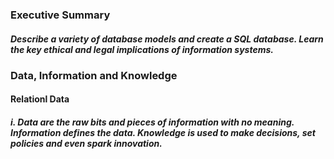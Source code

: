 ### Executive Summary

##### Describe a variety of database models and create a SQL database. Learn the key ethical and legal implications of information systems.

### Data, Information and Knowledge

#### Relationl Data

##### i. Data are the raw bits and pieces of information with no meaning. Information defines the data. Knowledge is used to make decisions, set policies and even spark innovation.


